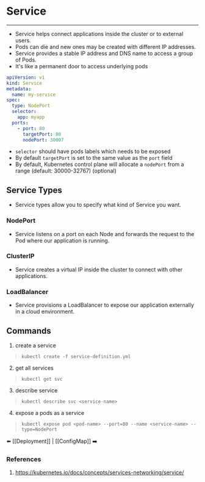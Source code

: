 # Service
---
- Service helps connect applications inside the cluster or to external users. 
- Pods can die and new ones may be created with different IP addresses.
- Service provides a stable IP address and DNS name to access a group of Pods.
- It's like a permanent door to access underlying pods
```yaml
apiVersion: v1
kind: Service
metadata:
  name: my-service
spec:
  type: NodePort
  selector:
    app: myapp
  ports:
    - port: 80
      targetPort: 80
      nodePort: 30007
```

- `selector` should have pods labels which needs to be exposed
- By default `targetPort` is set to  the same value as the `port` field
- By default, Kubernetes control plane will allocate a `nodePort` from a range (default: 30000-32767) (optional)
  
## Service Types
- Service types allow you to specify what kind of Service you want.
    
### NodePort
- Service listens on a port on each Node and forwards the request to the Pod where our application is running.
    
### ClusterIP
- Service creates a virtual IP inside the cluster to connect with other applications.
    
### LoadBalancer
- Service provisions a LoadBalancer to expose our application externally in a cloud environment.


## Commands

1. create a service
> `kubectl create -f service-definition.yml`

2. get all services
> `kubectl get svc`

3. describe service
> `kubectl describe svc <service-name>`

4. expose a pods as a service
> `kubectl expose pod <pod-name> --port=80 --name <service-name> --type=NodePort`

⬅️ [[Deployment]] | [[ConfigMap]] ➡️
### References
1. https://kubernetes.io/docs/concepts/services-networking/service/